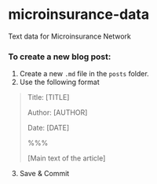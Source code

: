 microinsurance-data
===================

Text data for Microinsurance Network

### To create a new blog post:

1. Create a new `.md` file in the `posts` folder.
2. Use the following format
> Title: [TITLE]
>
> Author: [AUTHOR]
>
> Date: [DATE]
>
> %%%
>
> [Main text of the article]
   
3. Save & Commit


